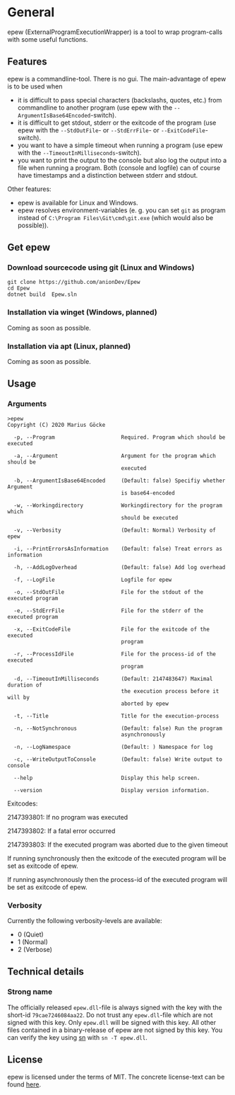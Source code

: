 # General

epew (ExternalProgramExecutionWrapper) is a tool to wrap program-calls with some useful functions.

## Features

epew is a commandline-tool. There is no gui. The main-advantage of epew is to be used when

- it is difficult to pass special characters (backslashs, quotes, etc.) from commandline to another program (use epew with the `--ArgumentIsBase64Encoded`-switch).
- it is difficult to get stdout, stderr or the exitcode of the program (use epew with the `--StdOutFile`- or `--StdErrFile`- or `--ExitCodeFile`-switch).
- you want to have a simple timeout when running a program (use epew with the `--TimeoutInMilliseconds`-switch).
- you want to print the output to the console but also log the output into a file when running a program. Both (console and logfile) can of course have timestamps and a distinction between stderr and stdout.

Other features:

- epew is available for Linux and Windows.
- epew resolves environment-variables (e. g. you can set `git` as program instead of `C:\Program Files\Git\cmd\git.exe` (which would also be possible)).

## Get epew

### Download sourcecode using git (Linux and Windows)

```
git clone https://github.com/anionDev/Epew
cd Epew
dotnet build  Epew.sln
```

### Installation via winget (Windows, planned)

Coming as soon as possible.

### Installation via apt (Linux, planned)

Coming as soon as possible.

## Usage

### Arguments

```
>epew
Copyright (C) 2020 Marius Göcke

  -p, --Program                     Required. Program which should be executed

  -a, --Argument                    Argument for the program which should be
                                    executed

  -b, --ArgumentIsBase64Encoded     (Default: false) Specifiy whether Argument
                                    is base64-encoded

  -w, --Workingdirectory            Workingdirectory for the program which
                                    should be executed

  -v, --Verbosity                   (Default: Normal) Verbosity of epew

  -i, --PrintErrorsAsInformation    (Default: false) Treat errors as information

  -h, --AddLogOverhead              (Default: false) Add log overhead

  -f, --LogFile                     Logfile for epew

  -o, --StdOutFile                  File for the stdout of the executed program

  -e, --StdErrFile                  File for the stderr of the executed program

  -x, --ExitCodeFile                File for the exitcode of the executed
                                    program

  -r, --ProcessIdFile               File for the process-id of the executed
                                    program

  -d, --TimeoutInMilliseconds       (Default: 2147483647) Maximal duration of
                                    the execution process before it will by
                                    aborted by epew

  -t, --Title                       Title for the execution-process

  -n, --NotSynchronous              (Default: false) Run the program
                                    asynchronously

  -n, --LogNamespace                (Default: ) Namespace for log

  -c, --WriteOutputToConsole        (Default: false) Write output to console

  --help                            Display this help screen.

  --version                         Display version information.

```

Exitcodes:

2147393801: If no program was executed

2147393802: If a fatal error occurred

2147393803: If the executed program was aborted due to the given timeout

If running synchronously then the exitcode of the executed program will be set as exitcode of epew.

If running asynchronously then the process-id of the executed program will be set as exitcode of epew.

### Verbosity

Currently the following verbosity-levels are available:

- 0 (Quiet)
- 1 (Normal)
- 2 (Verbose)

## Technical details

### Strong name

The officially released `epew.dll`-file is always signed with the key with the short-id `79cae7246084aa22`. Do not trust any `epew.dll`-file which are not signed with this key.
Only `epew.dll` will be signed with this key. All other files contained in a binary-release of epew are not signed by this key.
You can verify the key using [sn](https://docs.microsoft.com/en-us/dotnet/framework/tools/sn-exe-strong-name-tool) with `sn -T epew.dll`.

## License

epew is licensed under the terms of MIT. The concrete license-text can be found [here](https://raw.githubusercontent.com/anionDev/externalProgramExecutionWrapper/master/License.txt).
